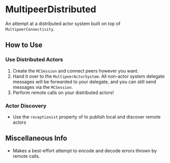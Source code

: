 # MultipeerDistributed

An attempt at a distributed actor system built on top of `MultipeerConnectivity`.

## How to Use

### Use Distributed Actors

1. Create the `MCSession` and connect peers however you want.
1. Hand it over to the `MultipeerActorSystem`. All non-actor system delegate messages will 
   be forwarded to your delegate, and you can still send messages via the `MCSession`.
1. Perform remote calls on your distributed actors!

### Actor Discovery

- Use the `receptionist` property of to publish local and discover remote actors

## Miscellaneous Info

- Makes a best-effort attempt to encode and decode errors thrown by remote calls.
